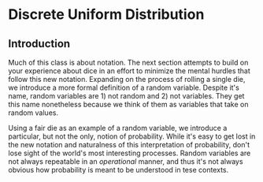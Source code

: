 # Discrete Uniform Distribution

## Introduction

Much of this class is about notation.  The next section attempts to
build on your experience about dice in an effort to minimize the
mental hurdles that follow this new notation.  Expanding on the
process of rolling a single die, we introduce a more formal definition
of a random variable.  Despite it's name, random variables are 1) not
random and 2) not variables.  They get this name nonetheless because
we think of them as variables that take on random values.

Using a fair die as an example of a random variable, we introduce a
particular, but not the only, notion of probability.  While it's easy
to get lost in the new notation and naturalness of this interpretation
of probability, don't lose sight of the world's most interesting
processes.  Random variables are not always repeatable in an
*operational* manner, and thus it's not always obvious how probability
is meant to be understood in tese contexts.
